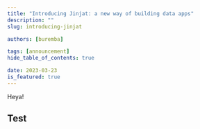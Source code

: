 ```yaml
---
title: "Introducing Jinjat: a new way of building data apps"
description: ""
slug: introducing-jinjat

authors: [buremba]

tags: [announcement]
hide_table_of_contents: true

date: 2023-03-23
is_featured: true
---
```



Heya!

## Test